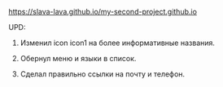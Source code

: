 https://slava-lava.github.io/my-second-project.github.io


UPD:
1. Изменил icon icon1 на более информативные названия.

2. Обернул меню и языки в список.

3. Сделал правильно ссылки на почту и телефон.
